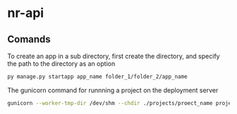 # nr-api

## Comands

To create an app in a sub directory, first create the directory, and specify the path to the directory as an option
```bash
py manage.py startapp app_name folder_1/folder_2/app_name
```

The gunicorn command for runnning a project on the deployment server
```bash
gunicorn --worker-tmp-dir /dev/shm --chdir ./projects/proect_name project_name.wsgi
```